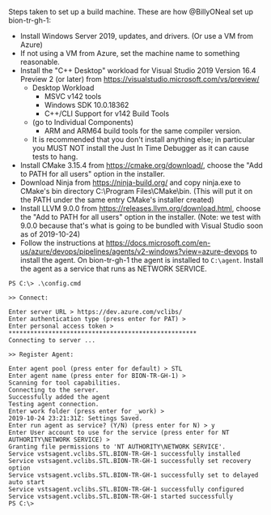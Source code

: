 Steps taken to set up a build machine. These are how @BillyONeal set up bion-tr-gh-1:

* Install Windows Server 2019, updates, and drivers. (Or use a VM from Azure)
* If not using a VM from Azure, set the machine name to something reasonable.
* Install the "C++ Desktop" workload for Visual Studio 2019 Version 16.4 Preview 2 (or later) from https://visualstudio.microsoft.com/vs/preview/
    * Desktop Workload
        * MSVC v142 tools
        * Windows SDK 10.0.18362
        * C++/CLI Support for v142 Build Tools
    * (go to Individual Components)
        * ARM and ARM64 build tools for the same compiler version.
    * It is recommended that you don't install anything else; in particular you MUST NOT install the Just In Time Debugger as it can cause tests to hang.
* Install CMake 3.15.4 from https://cmake.org/download/, choose the "Add to PATH for all users" option in the installer.
* Download Ninja from https://ninja-build.org/ and copy ninja.exe to CMake's bin directory C:\Program Files\CMake\bin. (This will put it on the PATH under the same entry CMake's installer created)
* Install LLVM 9.0.0 from https://releases.llvm.org/download.html, choose the "Add to PATH for all users" option in the installer. (Note: we test with 9.0.0 because that's what is going to be bundled with Visual Studio soon as of 2019-10-24)
* Follow the instructions at https://docs.microsoft.com/en-us/azure/devops/pipelines/agents/v2-windows?view=azure-devops to install the agent. On bion-tr-gh-1 the agent is installed to `C:\agent`. Install the agent as a service that runs as NETWORK SERVICE.

```
PS C:\> .\config.cmd

>> Connect:

Enter server URL > https://dev.azure.com/vclibs/
Enter authentication type (press enter for PAT) >
Enter personal access token > ****************************************************
Connecting to server ...

>> Register Agent:

Enter agent pool (press enter for default) > STL
Enter agent name (press enter for BION-TR-GH-1) >
Scanning for tool capabilities.
Connecting to the server.
Successfully added the agent
Testing agent connection.
Enter work folder (press enter for _work) >
2019-10-24 23:21:31Z: Settings Saved.
Enter run agent as service? (Y/N) (press enter for N) > y
Enter User account to use for the service (press enter for NT AUTHORITY\NETWORK SERVICE) >
Granting file permissions to 'NT AUTHORITY\NETWORK SERVICE'.
Service vstsagent.vclibs.STL.BION-TR-GH-1 successfully installed
Service vstsagent.vclibs.STL.BION-TR-GH-1 successfully set recovery option
Service vstsagent.vclibs.STL.BION-TR-GH-1 successfully set to delayed auto start
Service vstsagent.vclibs.STL.BION-TR-GH-1 successfully configured
Service vstsagent.vclibs.STL.BION-TR-GH-1 started successfully
PS C:\>
```